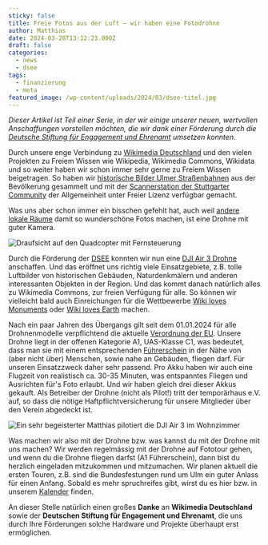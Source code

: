 ```yaml
---
sticky: false
title: Freie Fotos aus der Luft – wir haben eine Fotodrohne
author: Matthias
date: 2024-03-28T13:12:23.000Z
draft: false
categories:
  - news
  - dsee
tags:
  - finanzierung
  - meta
featured_image: /wp-content/uploads/2024/03/dsee-titel.jpg
---
```


_Dieser Artikel ist Teil einer Serie, in der wir einige unserer neuen, wertvollen Anschaffungen vorstellen möchten, die wir dank einer Förderung durch die [Deutsche Stiftung für Engagement und Ehrenamt](https://www.deutsche-stiftung-engagement-und-ehrenamt.de/) umsetzen konnten._

Durch unsere enge Verbindung zu [Wikimedia Deutschland](https://www.wikimedia.de/) und den vielen Projekten zu Freiem Wissen wie Wikipedia, Wikimedia Commons, Wikidata und so weiter haben wir schon immer sehr gerne zu Freiem Wissen beigetragen. So haben wir [historische Bilder Ulmer Straßenbahnen](https://temporaerhaus.de/digitale-erinnerungsstuecke-fuer-alle-eine-rueckschau/) aus der Bevölkerung gesammelt und mit der [Scannerstation der Stuttgarter Community](https://de.wikipedia.org/wiki/Wikipedia:Stuttgart/Scannerstation) der Allgemeinheit unter Freier Lizenz verfügbar gemacht.

Was uns aber schon immer ein bisschen gefehlt hat, auch weil [andere lokale Räume](https://commons.wikimedia.org/wiki/Category:Files_by_User:Raymond_from_de.wikipedia/Potsdam,_Barberini_2023,_Drohne) damit so wunderschöne Fotos machen, ist eine Drohne mit guter Kamera.

![Draufsicht auf den Quadcopter mit Fernsteuerung](/wp-content/uploads/2024/03/dsee-draufsicht.jpg)

Durch die Förderung der [DSEE](https://www.deutsche-stiftung-engagement-und-ehrenamt.de/) konnten wir nun eine [DJI Air 3 Drohne](https://www.dji.com/de/air-3) anschaffen. Und das eröffnet uns richtig viele Einsatzgebiete, z.B. tolle Luftbilder von historischen Gebäuden, Naturdenkmälern und anderen interessanten Objekten in der Region. Und das kommt danach natürlich alles zu Wikimedia Commons, zur freien Verfügung für alle. So können wir vielleicht bald auch Einreichungen für die Wettbewerbe [Wiki loves Monuments](https://de.wikipedia.org/wiki/Wikipedia:Wiki_Loves_Monuments) oder [Wiki loves Earth](https://de.wikipedia.org/wiki/Wikipedia:Wiki_Loves_Earth) machen.

Nach ein paar Jahren des Übergangs gilt seit dem 01.01.2024 für alle Drohnenmodelle verpflichtend die aktuelle [Verordnung der EU](https://lba-openuav.de/einstieg/allgemeine-informationen/). Unsere Drohne liegt in der offenen Kategorie A1, UAS-Klasse C1, was bedeutet, dass man sie mit einem entsprechenden [Führerschein](https://www.lba.de/DE/Drohnen/Fernpiloten/Anforderungen_Fernpiloten_node.html) in der Nähe von (aber nicht über) Menschen, sowie nahe an Gebäuden, fliegen darf. Für unseren Einsatzzweck daher sehr passend. Pro Akku haben wir auch eine Flugzeit von realistisch ca. 30-35 Minuten, was entspanntes Fliegen und Ausrichten für's Foto erlaubt. Und wir haben gleich drei dieser Akkus gekauft. Als Betreiber der Drohne (nicht als Pilot!) tritt der temporärhaus e.V. auf, so dass die nötige Haftpflichtversicherung für unsere Mitglieder über den Verein abgedeckt ist. 

![Ein sehr begeisterter Matthias pilotiert die DJI Air 3 im Wohnzimmer](/wp-content/uploads/2024/03/dsee-matthias.jpg)

Was machen wir also mit der Drohne bzw. was kannst du mit der Drohne mit uns machen? Wir werden regelmässig mit der Drohne auf Fototour gehen, und wenn du die Drohne fliegen darfst (A1 Führerschein), dann bist du herzlich eingeladen mitzukommen und mitzumachen. Wir planen aktuell die ersten Touren, z.B. sind die Bundesfestungen rund um Ulm ein guter Anlass für einen Anfang. Sobald es mehr spruchreifes gibt, wirst du es hier bzw. in unserem [Kalender](/termine-und-oeffnungszeiten/) finden.

An dieser Stelle natürlich einen großes **Danke** an **Wikimedia Deutschland** sowie der **Deutschen Stiftung für Engagement und Ehrenamt**, die uns durch Ihre Förderungen solche Hardware und Projekte überhaupt erst ermöglichen. 
